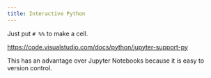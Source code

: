 ```yaml
---
title: Interactive Python
---
```


Just put `# %%` to make a cell.

https://code.visualstudio.com/docs/python/jupyter-support-py

This has an advantage over Jupyter Notebooks because it is easy to version control.

